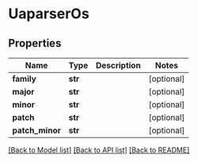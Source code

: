 # UaparserOs

## Properties
Name | Type | Description | Notes
------------ | ------------- | ------------- | -------------
**family** | **str** |  | [optional] 
**major** | **str** |  | [optional] 
**minor** | **str** |  | [optional] 
**patch** | **str** |  | [optional] 
**patch_minor** | **str** |  | [optional] 

[[Back to Model list]](../README.md#documentation-for-models) [[Back to API list]](../README.md#documentation-for-api-endpoints) [[Back to README]](../README.md)


